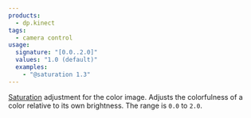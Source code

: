 ```yaml
---
products:
  - dp.kinect
tags:
  - camera control
usage:
  signature: "[0.0..2.0]"
  values: "1.0 (default)"
  examples:
    - "@saturation 1.3"
---
```


[Saturation](https://en.wikipedia.org/wiki/Colorfulness) adjustment for the color image.
Adjusts the colorfulness of a color relative to its own brightness.
The range is `0.0` to `2.0`.
